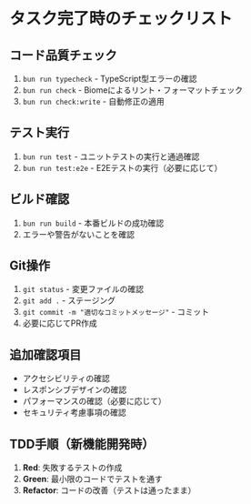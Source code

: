 # タスク完了時のチェックリスト

## コード品質チェック
1. `bun run typecheck` - TypeScript型エラーの確認
2. `bun run check` - Biomeによるリント・フォーマットチェック
3. `bun run check:write` - 自動修正の適用

## テスト実行
1. `bun run test` - ユニットテストの実行と通過確認
2. `bun run test:e2e` - E2Eテストの実行（必要に応じて）

## ビルド確認
1. `bun run build` - 本番ビルドの成功確認
2. エラーや警告がないことを確認

## Git操作
1. `git status` - 変更ファイルの確認
2. `git add .` - ステージング
3. `git commit -m "適切なコミットメッセージ"` - コミット
4. 必要に応じてPR作成

## 追加確認項目
- アクセシビリティの確認
- レスポンシブデザインの確認
- パフォーマンスの確認（必要に応じて）
- セキュリティ考慮事項の確認

## TDD手順（新機能開発時）
1. **Red**: 失敗するテストの作成
2. **Green**: 最小限のコードでテストを通す
3. **Refactor**: コードの改善（テストは通ったまま）